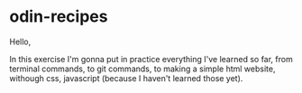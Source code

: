 # odin-recipes
Hello,

In this exercise I'm gonna put in practice everything I've learned so far, from terminal commands, to git commands, to making a simple html website, withough css, javascript (because I haven't learned those yet).